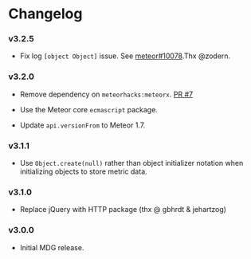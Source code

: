 # Changelog

### v3.2.5

* Fix log `[object Object]` issue. See [meteor#10078](https://github.com/meteor/meteor/issues/10078).Thx @zodern.

### v3.2.0

* Remove dependency on `meteorhacks:meteorx`.
  [PR #7](https://github.com/meteor/meteor-apm-agent/pull/7)

* Use the Meteor core `ecmascript` package.

* Update `api.versionFrom` to Meteor 1.7.

### v3.1.1

* Use `Object.create(null)` rather than object initializer notation when
  initializing objects to store metric data.

### v3.1.0
* Replace jQuery with HTTP package (thx @ gbhrdt & jehartzog)

### v3.0.0
* Initial MDG release.
